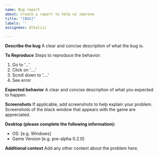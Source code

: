 ```yaml
---
name: Bug report
about: Create a report to help us improve
title: "[BUG]"
labels: ''
assignees: Alkaliii

---
```


**Describe the bug**
A clear and concise description of what the bug is.

**To Reproduce**
Steps to reproduce the behavior:
1. Go to '...'
2. Click on '....'
3. Scroll down to '....'
4. See error

**Expected behavior**
A clear and concise description of what you expected to happen.

**Screenshots**
If applicable, add screenshots to help explain your problem. Screenshots of the black window that appears with the game are appreciated.

**Desktop (please complete the following information):**
 - OS: [e.g. Windows]
 - Game Version [e.g. pre-alpha 0.2.0]

**Additional context**
Add any other context about the problem here.
